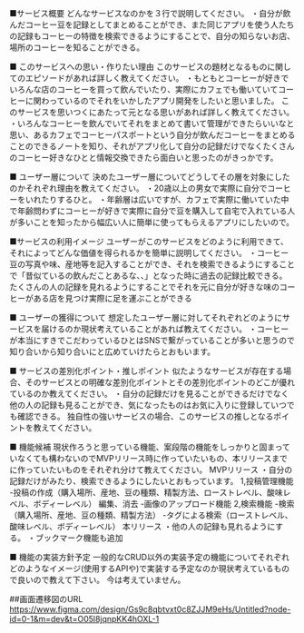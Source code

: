 ■サービス概要
どんなサービスなのかを３行で説明してください。
・自分が飲んだコーヒー豆を記録としてまとめることができ、また同じアプリを使う人たちの記録もコーヒーの特徴を検索できるようにすることで、自分の知らないお店、場所のコーヒーを知ることができる。

■ このサービスへの思い・作りたい理由
このサービスの題材となるものに関してのエピソードがあれば詳しく教えてください。
・もともとコーヒーが好きでいろんな店のコーヒーを買って飲んでいたり、実際にカフェでも働いていてコーヒーに関わっているのでそれをいかしたアプリ開発をしたいと思いました。
このサービスを思いつくにあたって元となる思いがあれば詳しく教えてください。
・いろんなコーヒーを飲んでいてそれをまとめて書いて管理ができたらいいなと思い、あるカフェでコーヒーパスポートという自分が飲んだコーヒーをまとめることのできるノートを知り、それがアプリ化して自分の記録だけでなくたくさんのコーヒー好きなひとと情報交換できたら面白いと思ったのがきっかです。

■ ユーザー層について
決めたユーザー層についてどうしてその層を対象にしたのかそれぞれ理由を教えてください。
・20歳以上の男女で実際に自分でコーヒーをいれたりするひと。
・年齢層は広いですが、カフェで実際に働いていた中で年齢問わずにコーヒーが好きで実際に自分で豆を購入して自宅で入れている人が多いことを知ったから幅広い人に簡単に使ってもらえるアプリにしたいので。

■サービスの利用イメージ
ユーザーがこのサービスをどのように利用できて、それによってどんな価値を得られるかを簡単に説明してください。
・コーヒー豆の写真や味、産地等を記入することができ、それを検索できるようにすることで「昔似ているの飲んだことあるな、、」となった時に過去の記録比較できる。
たくさんの人の記録を見れるようにすることでそれを元に自分が好きな味のコーヒーがある店を見つけ実際に足を運ぶことができる

■ ユーザーの獲得について
想定したユーザー層に対してそれぞれどのようにサービスを届けるのか現状考えていることがあれば教えてください。
・コーヒーが本当にすきでこだわっているひとはSNSで繋がっていることが多いと思うので知り合いから知り合いにと広めていけたらとおもいます。

■ サービスの差別化ポイント・推しポイント
似たようなサービスが存在する場合、そのサービスとの明確な差別化ポイントとその差別化ポイントのどこが優れているのか教えてください。
・自分の記録だけを見ることができるだけでなく他の人の記録も見ることができ、気になったものはお気に入りに登録していつでも確認できる。
独自性の強いサービスの場合、このサービスの推しとなるポイントを教えてください。

■ 機能候補
現状作ろうと思っている機能、案段階の機能をしっかりと固まっていなくても構わないのでMVPリリース時に作っていたいもの、本リリースまでに作っていたいものをそれぞれ分けて教えてください。
MVPリリース
・自分の記録だけがみたり、検索できるようにしたいとおもっています。
1,投稿管理機能
-投稿の作成（購入場所、産地、豆の種類、精製方法、ローストレベル、酸味レベル、ボディーレベル）
編集、消去
-画像のアップロード機能
2,検索機能
-検索（購入場所、産地、豆の種類、精製方法）
-タグによる検索（ローストレベル、酸味レベル、ボディーレベル）
本リリース
・他の人の記録も見れるようにする。
・ブックマーク機能も追加


■ 機能の実装方針予定
一般的なCRUD以外の実装予定の機能についてそれぞれどのようなイメージ(使用するAPIや)で実装する予定なのか現状考えているもので良いので教えて下さい。
今は考えていません。

##画面遷移図のURL
https://www.figma.com/design/Gs9c8qbtvxt0c8ZJJM9eHs/Untitled?node-id=0-1&m=dev&t=O05l8jqnpKK4hOXL-1
